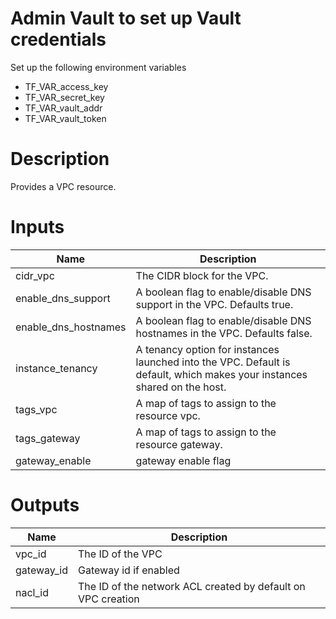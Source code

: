 # Admin Vault to set up Vault credentials

Set up the following environment variables

* TF_VAR_access_key 
* TF_VAR_secret_key
* TF_VAR_vault_addr
* TF_VAR_vault_token

# Description
Provides a VPC resource.

# Inputs
| Name | Description |
| ------------- | ------------- |
|  cidr_vpc | The CIDR block for the VPC. |
|  enable_dns_support | A boolean flag to enable/disable DNS support in the VPC. Defaults true. |
|  enable_dns_hostnames | A boolean flag to enable/disable DNS hostnames in the VPC. Defaults false. |
|  instance_tenancy | A tenancy option for instances launched into the VPC. Default is default, which makes your instances shared on the host. |
|  tags_vpc | A map of tags to assign to the resource vpc. |
|  tags_gateway | A map of tags to assign to the resource gateway. |
|  gateway_enable | gateway enable flag |

# Outputs
| Name | Description |
| ------------- | ------------- |
|  vpc_id |The ID of the VPC |
|  gateway_id |Gateway id if enabled |
|  nacl_id |The ID of the network ACL created by default on VPC creation |